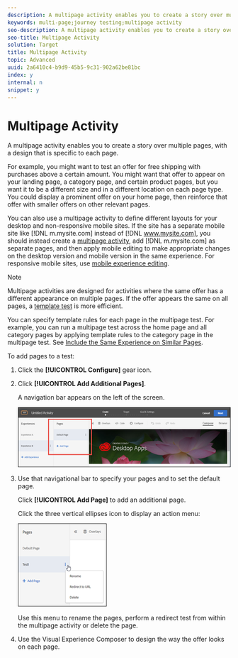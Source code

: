 ```yaml
---
description: A multipage activity enables you to create a story over multiple pages, with a design that is specific to each page.
keywords: multi-page;journey testing;multipage activity
seo-description: A multipage activity enables you to create a story over multiple pages, with a design that is specific to each page.
seo-title: Multipage Activity
solution: Target
title: Multipage Activity
topic: Advanced
uuid: 2a6410c4-b9d9-45b5-9c31-902a62be81bc
index: y
internal: n
snippet: y
---
```


# Multipage Activity

A multipage activity enables you to create a story over multiple pages, with a design that is specific to each page.

For example, you might want to test an offer for free shipping with purchases above a certain amount. You might want that offer to appear on your landing page, a category page, and certain product pages, but you want it to be a different size and in a different location on each page type. You could display a prominent offer on your home page, then reinforce that offer with smaller offers on other relevant pages.

You can also use a multipage activity to define different layouts for your desktop and non-responsive mobile sites. If the site has a separate mobile site like [!DNL m.mysite.com] instead of [!DNL www.mysite.com], you should instead create a [multipage activity](../../c-experiences/c-visual-experience-composer/c-multipage-activity.md#concept_277E096063E14813AC5D8EDFA1D2ED48), add [!DNL m.mysite.com] as separate pages, and then apply mobile editing to make appropriate changes on the desktop version and mobile version in the same experience. For responsive mobile sites, use [mobile experience editing](../../c-experiences/c-visual-experience-composer/c-mobile-viewports.md#concept_8E45527C4ABC41D59AA3553BEDC76FA5).

>[!NOTE]
>
>Multipage activities are designed for activities where the same offer has a different appearance on multiple pages. If the offer appears the same on all pages, a [template test](../../c-experiences/c-visual-experience-composer/t-temtest.md#task_2539D51A18044F82B0D9895636546781) is more efficient.

You can specify template rules for each page in the multipage test. For example, you can run a multipage test across the home page and all category pages by applying template rules to the category page in the multipage test. See [Include the Same Experience on Similar Pages](../../c-experiences/c-visual-experience-composer/t-temtest.md#task_2539D51A18044F82B0D9895636546781).

To add pages to a test:

1. Click the **[!UICONTROL Configure]** gear icon. 
1. Click **[!UICONTROL Add Additional Pages]**.

   A navigation bar appears on the left of the screen.

   ![](assets/multipage_nav.png)

1. Use that navigational bar to specify your pages and to set the default page.

   Click **[!UICONTROL Add Page]** to add an additional page.

   Click the three vertical ellipses icon to display an action menu:

   ![](assets/multipage_menu.png)

   Use this menu to rename the pages, perform a redirect test from within the multipage activity or delete the page. 

1. Use the Visual Experience Composer to design the way the offer looks on each page.

